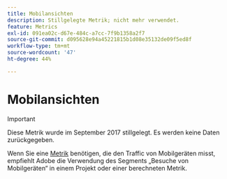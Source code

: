 ```yaml
---
title: Mobilansichten
description: Stillgelegte Metrik; nicht mehr verwendet.
feature: Metrics
exl-id: 091ea02c-d67e-484c-a7cc-7f9b1358a2f7
source-git-commit: d095628e94a45221815b1d08e35132de09f5ed8f
workflow-type: tm+mt
source-wordcount: '47'
ht-degree: 44%

---
```


# Mobilansichten

>[!IMPORTANT]
>
>Diese Metrik wurde im September 2017 stillgelegt. Es werden keine Daten zurückgegeben.

Wenn Sie eine [Metrik](overview.md) benötigen, die den Traffic von Mobilgeräten misst, empfiehlt Adobe die Verwendung des Segments „Besuche von Mobilgeräten“ in einem Projekt oder einer berechneten Metrik.
